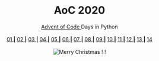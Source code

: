 <h1></h1>
<h1 align="center">AoC 2020</h1>
<!-- <h1></h1> -->

<p align="center"> 
  <a href="https://adventofcode.com/2020" align="center" title="Why not try it yourself ! ?"> Advent of Code </a> Days in Python <br>
  <br>
  <a align="center" href="https://github.com/theatina/AoC-Advent-of-Code/2020/tree/main/Day%2001%20Report%20Repair" > 01 </a> <b>|</b> 
  <a align="center" href="https://github.com/theatina/AoC-Advent-of-Code/2020/tree/main/Day%2002%20Password%20Philosophy" > 02 </a> <b>|</b> 
  <a align="center" href="https://github.com/theatina/AoC-Advent-of-Code/2020/tree/main/Day%2003%20Toboggan%20Trajectory" > 03 </a> <b>|</b> 
  <a align="center" href="https://github.com/theatina/AoC-Advent-of-Code/2020/tree/main/Day%2004%20Passport%20Processing" > 04 </a> <b>|</b> 
  <a align="center" href="https://github.com/theatina/AoC-Advent-of-Code/2020/tree/main/Day%2005%20Binary%20Boarding" > 05 </a> <b>|</b> 
  <a align="center" href="https://github.com/theatina/AoC-Advent-of-Code/2020/tree/main/Day%2006%20Custom%20Customs" > 06 </a> <b>|</b> 
  <a align="center" href="https://github.com/theatina/AoC-Advent-of-Code/2020/tree/main/Day%2007%20Handy%20Haversacks" > 07 </a> <b>|</b> 
  <a align="center" href="https://github.com/theatina/AoC-Advent-of-Code/2020/tree/main/Day%2008%20Handheld%20Halting" > 08 </a> <b>|</b> 
  <a align="center" href="https://github.com/theatina/AoC-Advent-of-Code/2020/tree/main/Day%2009%20Encoding%20Error" > 09 </a> <b>|</b> 
  <a align="center" href="https://github.com/theatina/AoC-Advent-of-Code/2020/tree/main/Day%2010%20Adapter%20Array" > 10 </a> <b>|</b> 
  <a align="center" href="https://github.com/theatina/AoC-Advent-of-Code/2020/tree/main/Day%2011%20Seating%20System" > 11 </a> <b>|</b> 
  <a align="center" href="https://github.com/theatina/AoC-Advent-of-Code/2020/tree/main/Day%2012%20Rain%20Risk" > 12 </a> <b>|</b>
  <a align="center" href="https://github.com/theatina/AoC-Advent-of-Code/2020/tree/main/Day%2013%20Shuttle%20Search" > 13 </a> <b>|</b>
  <a align="center" href="https://github.com/theatina/AoC-Advent-of-Code/2020/tree/main/Day%2014%20Docking%20Data" > 14 </a> 
   
   
  <br>
  <br>
  
  <img align="center" src="https://dingyue.ws.126.net/BuNX9FJm398SNOdEEf2dtfLhucHnioRSW3uDofbjxHOSq1545365357224.gif" title="Merry Christmas ! !">
 
  <br>
<p align="center">


<!-- ![Advent of Code](https://adventofcode.com/2020 "Why not try it yourself ! ?") Days in Python -->
